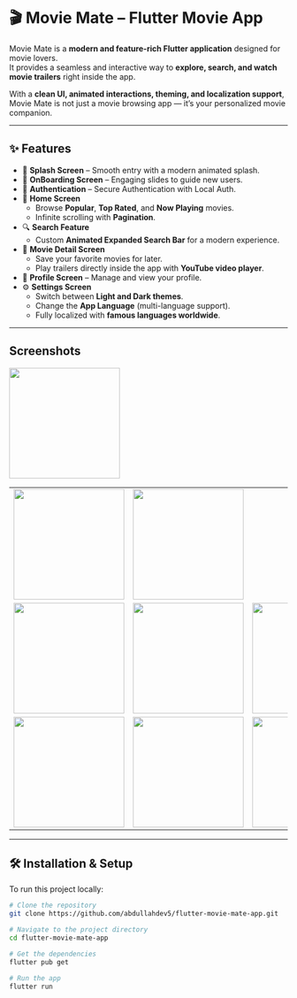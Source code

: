 # 🎬 Movie Mate – Flutter Movie App  

Movie Mate is a **modern and feature-rich Flutter application** designed for movie lovers.  
It provides a seamless and interactive way to **explore, search, and watch movie trailers** right inside the app.  

With a **clean UI, animated interactions, theming, and localization support**, Movie Mate is not just a movie browsing app — it’s your personalized movie companion.  

---

## ✨ Features  

- 🚀 **Splash Screen** – Smooth entry with a modern animated splash.  
- 📝 **OnBoarding Screen** – Engaging slides to guide new users.  
- 🔑 **Authentication** – Secure Authentication with Local Auth.  
- 🎥 **Home Screen**  
  - Browse **Popular**, **Top Rated**, and **Now Playing** movies.  
  - Infinite scrolling with **Pagination**.  
- 🔍 **Search Feature**  
  - Custom **Animated Expanded Search Bar** for a modern experience.  
- 📄 **Movie Detail Screen**  
  - Save your favorite movies for later.  
  - Play trailers directly inside the app with **YouTube video player**.  
- 👤 **Profile Screen** – Manage and view your profile.  
- ⚙️ **Settings Screen**  
  - Switch between **Light and Dark themes**.  
  - Change the **App Language** (multi-language support).  
  - Fully localized with **famous languages worldwide**.  

---

## Screenshots

<table>
  <tr
    <td><img src="https://github.com/user-attachments/assets/b551a85f-691b-4380-b18b-62e7a9a0a7b4" width="200"/></td>
    <td><img src="https://github.com/user-attachments/assets/c38ac546-f60d-4888-99ec-6478de9ada04" width="200"/></td>
    <td><img src="https://github.com/user-attachments/assets/018d162a-7207-4158-b53e-925656bc014e" width="200"/></td>
  </tr>
  <tr>
    <td><img src="https://github.com/user-attachments/assets/338594a9-11d1-44ca-8efd-ddba278e9c32" width="200"/></td>
    <td><img src="https://github.com/user-attachments/assets/8e054add-d93b-4249-836c-1cc2503bb9fc" width="200"/></td>
    <td><img src="https://github.com/user-attachments/assets/2f851d9a-58a1-4ba9-a246-f42b872cd9ee" width="200"/></td>
  </tr>
  <tr>
    <td><img src="https://github.com/user-attachments/assets/ddce7ebd-f0d1-4067-af94-2084da0aad90" width="200"/></td>
    <td><img src="https://github.com/user-attachments/assets/1ef61adb-3650-49ef-8abd-d393f5413b9a" width="200"/></td>
    <td><img src="https://github.com/user-attachments/assets/a2e13010-5474-4a05-92e1-e39c6ba164ac" width="200"/></td>
  </tr>
</table>

<!--
<img width="1570" height="2932" alt="mockup_1" src="https://github.com/user-attachments/assets/b551a85f-691b-4380-b18b-62e7a9a0a7b4" />
<img width="1570" height="2932" alt="mockup_2" src="https://github.com/user-attachments/assets/c38ac546-f60d-4888-99ec-6478de9ada04" />
<img width="1570" height="2932" alt="mockup_3" src="https://github.com/user-attachments/assets/018d162a-7207-4158-b53e-925656bc014e" />
<img width="1570" height="2932" alt="mockup_4" src="https://github.com/user-attachments/assets/338594a9-11d1-44ca-8efd-ddba278e9c32" />
<img width="1570" height="2932" alt="mockup_5" src="https://github.com/user-attachments/assets/8e054add-d93b-4249-836c-1cc2503bb9fc" />
<img width="1570" height="2932" alt="mockup_6" src="https://github.com/user-attachments/assets/2f851d9a-58a1-4ba9-a246-f42b872cd9ee" />
<img width="1570" height="2932" alt="mockup_7" src="https://github.com/user-attachments/assets/ddce7ebd-f0d1-4067-af94-2084da0aad90" />
<img width="1570" height="2932" alt="mockup_8" src="https://github.com/user-attachments/assets/1ef61adb-3650-49ef-8abd-d393f5413b9a" />
<img width="1570" height="2932" alt="mockup_9" src="https://github.com/user-attachments/assets/a2e13010-5474-4a05-92e1-e39c6ba164ac" />
-->



---

## 🛠️ Installation & Setup  

To run this project locally:  

```bash
# Clone the repository
git clone https://github.com/abdullahdev5/flutter-movie-mate-app.git

# Navigate to the project directory
cd flutter-movie-mate-app

# Get the dependencies
flutter pub get

# Run the app
flutter run
